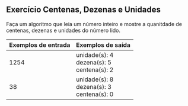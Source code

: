 ## Exercício Centenas, Dezenas e Unidades
Faça um algoritmo que leia um número inteiro e mostre a quanitdade de centenas, dezenas e unidades do número lido.

Exemplos de entrada | Exemplos de saída
:--- | :---
1254 | unidade(s): 4<br />dezena(s): 5<br />centena(s): 2
38 | unidade(s): 8<br />dezena(s): 3<br />centena(s): 0